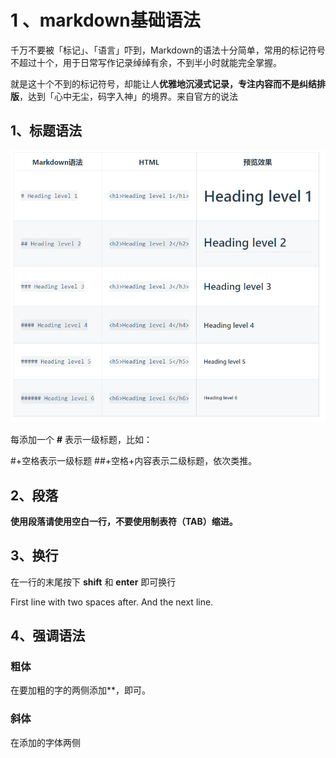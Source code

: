 # 1 、markdown基础语法

千万不要被「标记」、「语言」吓到，Markdown的语法十分简单，常用的标记符号不超过十个，用于日常写作记录绰绰有余，不到半小时就能完全掌握。

就是这十个不到的标记符号，却能让人**优雅地沉浸式记录，专注内容而不是纠结排版**，达到「心中无尘，码字入神」的境界。来自官方的说法

## 1、标题语法

![](./标题语法.png)

每添加一个 **#** 表示一级标题，比如：

#+空格表示一级标题
##+空格+内容表示二级标题，依次类推。

## 2、段落

**使用段落请使用空白一行，不要使用制表符（TAB）缩进。**

## 3、换行

在一行的末尾按下 **shift** 和  **enter** 即可换行

First line with two spaces after. And the next line.

## 4、强调语法

### 粗体

在要加粗的字的两侧添加**，即可。

### 斜体

在添加的字体两侧















